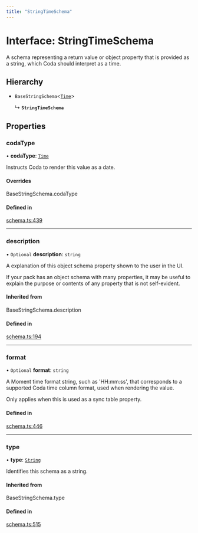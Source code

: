 ```yaml
---
title: "StringTimeSchema"
---
```

# Interface: StringTimeSchema

A schema representing a return value or object property that is provided as a string,
which Coda should interpret as a time.

## Hierarchy

- `BaseStringSchema`<[`Time`](../enums/ValueHintType.md#time)\>

  ↳ **`StringTimeSchema`**

## Properties

### codaType

• **codaType**: [`Time`](../enums/ValueHintType.md#time)

Instructs Coda to render this value as a date.

#### Overrides

BaseStringSchema.codaType

#### Defined in

[schema.ts:439](https://github.com/coda/packs-sdk/blob/main/schema.ts#L439)

___

### description

• `Optional` **description**: `string`

A explanation of this object schema property shown to the user in the UI.

If your pack has an object schema with many properties, it may be useful to
explain the purpose or contents of any property that is not self-evident.

#### Inherited from

BaseStringSchema.description

#### Defined in

[schema.ts:194](https://github.com/coda/packs-sdk/blob/main/schema.ts#L194)

___

### format

• `Optional` **format**: `string`

A Moment time format string, such as 'HH:mm:ss', that corresponds to a supported Coda time column format,
used when rendering the value.

Only applies when this is used as a sync table property.

#### Defined in

[schema.ts:446](https://github.com/coda/packs-sdk/blob/main/schema.ts#L446)

___

### type

• **type**: [`String`](../enums/ValueType.md#string)

Identifies this schema as a string.

#### Inherited from

BaseStringSchema.type

#### Defined in

[schema.ts:515](https://github.com/coda/packs-sdk/blob/main/schema.ts#L515)

